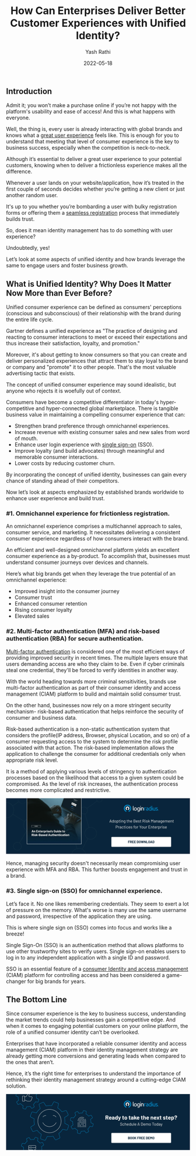 ﻿---
title: "How Can Enterprises Deliver Better Customer Experiences with Unified Identity?"
date: "2022-05-18"
coverImage: "customer-interactions.webp"
tags: ["customer experience","sso","identity management","mfa"]
author: "Yash Rathi"
description: "Unified identity can do wonders for a brand if a business leverages its true potential. Let’s uncover some aspects of unified identity and how brands leverage the same to engage users and foster business growth."
metadescription: "Businesses can grow and stand ahead of their competitors with a unified identity strategy. Learn how big brands leverage a unified identity for scaling growth."
metatitle: "How Unified Identity Ensures Great Customer Interactions?"
---

## Introduction

Admit it; you won’t make a purchase online if you’re not happy with the platform's usability and ease of access! And this is what happens with everyone. 

Well, the thing is, every user is already interacting with global brands and knows what a [great user experience](https://www.loginradius.com/blog/growth/4-tips-secure-frictionless-ux/) feels like. This is enough for you to understand that meeting that level of consumer experience is the key to business success, especially when the competition is neck-to-neck. 

Although it’s essential to deliver a great user experience to your potential customers, knowing when to deliver a frictionless experience makes all the difference. 

Whenever a user lands on your website/application, how it’s treated in the first couple of seconds decides whether you’re getting a new client or just another random user. 

It's up to you whether you’re bombarding a user with bulky registration forms or offering them a [seamless registration](https://www.loginradius.com/authentication/) process that immediately builds trust. 

So, does it mean identity management has to do something with user experience? 

Undoubtedly, yes! 

Let’s look at some aspects of unified identity and how brands leverage the same to engage users and foster business growth. 


## What is Unified Identity? Why Does It Matter Now More than Ever Before? 

Unified consumer experience can be defined as consumers' perceptions (conscious and subconscious) of their relationship with the brand during the entire life cycle.

Gartner defines a unified experience as "The practice of designing and reacting to consumer interactions to meet or exceed their expectations and thus increase their satisfaction, loyalty, and promotion."

Moreover, it's about getting to know consumers so that you can create and deliver personalized experiences that attract them to stay loyal to the brand or company and "promote" it to other people. That's the most valuable advertising tactic that exists.

The concept of unified consumer experience may sound idealistic, but anyone who rejects it is woefully out of context. 

Consumers have become a competitive differentiator in today's hyper-competitive and hyper-connected global marketplace. There is tangible business value in maintaining a compelling consumer experience that can:

* Strengthen brand preference through omnichannel experiences.
* Increase revenue with existing consumer sales and new sales from word of mouth.
* Enhance user login experience with [single sign-on](https://www.loginradius.com/single-sign-on/) (SSO).
* Improve loyalty (and build advocates) through meaningful and memorable consumer interactions.
* Lower costs by reducing customer churn.

By incorporating the concept of unified identity, businesses can gain every chance of standing ahead of their competitors. 

Now let’s look at aspects emphasized by established brands worldwide to enhance user experience and build trust. 

### #1. Omnichannel experience for frictionless registration.

An omnichannel experience comprises a multichannel approach to sales, consumer service, and marketing. It necessitates delivering a consistent consumer experience regardless of how consumers interact with the brand.

An efficient and well-designed omnichannel platform yields an excellent consumer experience as a by-product. To accomplish that, businesses must understand consumer journeys over devices and channels.

Here’s what big brands get when they leverage the true potential of an omnichannel experience:

* Improved insight into the consumer journey
* Consumer trust
* Enhanced consumer retention
* Rising consumer loyalty
* Elevated sales

### #2. Multi-factor authentication (MFA) and risk-based authentication (RBA) for secure authentication.

[Multi-factor authentication](https://www.loginradius.com/multi-factor-authentication/) is considered one of the most efficient ways of providing improved security in recent times. The multiple layers ensure that users demanding access are who they claim to be. Even if cyber criminals steal one credential, they'll be forced to verify identities in another way. 

With the world heading towards more criminal sensitivities, brands use multi-factor authentication as part of their consumer identity and access management (CIAM) platform to build and maintain solid consumer trust.

On the other hand, businesses now rely on a more stringent security mechanism- risk-based authentication that helps reinforce the security of consumer and business data.  

Risk-based authentication is a non-static authentication system that considers the profile(IP address, Browser, physical Location, and so on) of a consumer requesting access to the system to determine the risk profile associated with that action. The risk-based implementation allows the application to challenge the consumer for additional credentials only when appropriate risk level. 

It is a method of applying various levels of stringency to authentication processes based on the likelihood that access to a given system could be compromised. As the level of risk increases, the authentication process becomes more complicated and restrictive.

[![GD-to-RBA](GD-to-RBA.webp)](https://www.loginradius.com/resource/an-enterprises-guide-to-risk-based-authentication/)

Hence, managing security doesn't necessarily mean compromising user experience with MFA and RBA. This further boosts engagement and trust in a brand. 


### #3. Single sign-on (SSO) for omnichannel experience.

Let’s face it. No one likes remembering credentials. They seem to exert a lot of pressure on the memory. What's worse is many use the same username and password, irrespective of the application they are using.

This is where single sign on (SSO) comes into focus and works like a breeze! 

Single Sign-On (SSO) is an authentication method that allows platforms to use other trustworthy sites to verify users. Single sign-on enables users to log in to any independent application with a single ID and password.

SSO is an essential feature of a [consumer Identity and access management](https://www.loginradius.com/blog/identity/customer-identity-and-access-management/) (CIAM) platform for controlling access and has been considered a game-changer for big brands for years. 


## The Bottom Line

Since consumer experience is the key to business success, understanding the market trends could help businesses gain a competitive edge.  And when it comes to engaging potential customers on your online platform, the role of a unified consumer identity can’t be overlooked. 

Enterprises that have incorporated a reliable consumer identity and access management (CIAM) platform in their identity management strategy are already getting more conversions and generating leads when compared to the ones that aren’t. 

Hence, it’s the right time for enterprises to understand the importance of rethinking their identity management strategy around a cutting-edge CIAM solution. 


[![book-a-demo-loginradius-banner](../../assets/book-a-demo-loginradius.webp)](https://www.loginradius.com/contact-us?utm_source=blog&utm_medium=web&utm_campaign=unified-identity-ensures-great-customer-interactions)